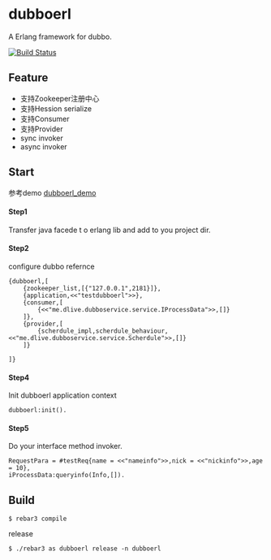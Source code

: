 dubboerl
=====
A Erlang framework for dubbo.

[![Build Status](https://travis-ci.org/dubboerl/dubboerl.svg?branch=master)](https://travis-ci.org/dubboerl/dubboerl)

Feature
-----

* 支持Zookeeper注册中心
* 支持Hession serialize
* 支持Consumer
* 支持Provider
* sync invoker
* async invoker

Start
-----

参考demo [dubboerl_demo](https://github.com/DLive/dubboerl_demo)

#### Step1
Transfer java facede t
o erlang lib and add to you project dir.

#### Step2

configure dubbo refernce

```
{dubboerl,[
	{zookeeper_list,[{"127.0.0.1",2181}]},
	{application,<<"testdubboerl">>},
	{consumer,[
		{<<"me.dlive.dubboservice.service.IProcessData">>,[]}
	]},
	{provider,[
		{scherdule_impl,scherdule_behaviour,<<"me.dlive.dubboservice.service.Scherdule">>,[]}
	]}
	
]}
``` 
#### Step4
Init dubboerl application context

	dubboerl:init().

#### Step5
Do your interface method invoker.

```
RequestPara = #testReq{name = <<"nameinfo">>,nick = <<"nickinfo">>,age = 10},
iProcessData:queryinfo(Info,[]).
```
	


Build
-----

    $ rebar3 compile


release
	
	$ ./rebar3 as dubboerl release -n dubboerl


	
